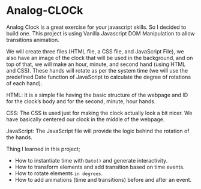 # Analog-CLOCk

Analog Clock is a great exercise for your javascript skills. So I decided to build one. This project is using Vanilla Javascript DOM Manipulation to allow transitions animation.

We will create three files (HTML file, a CSS file, and JavaScript File), we also have an image of the clock that will be used in the background, and on top of that, we will make an hour, minute, and second hand (using HTML and CSS). These hands will rotate as per the system time (we will use the predefined Date function of JavaScript to calculate the degree of rotations of each hand).

HTML: It is a simple file having the basic structure of the webpage and ID for the clock’s body and for the second, minute, hour hands.

CSS: The CSS is used just for making the clock actually look a bit nicer. We have basically centered our clock in the middle of the webpage.

JavaScript: The JavaScript file will provide the logic behind the rotation of the hands.

 Thing I learned in this project;
  * How to instantiate time with `Date()` and generate interactivity.
  * How to transform elements and add transition based on time events.
  * How to rotate elements `in degrees`. 
  * How to add animations (time and transitions) before and after an event.

